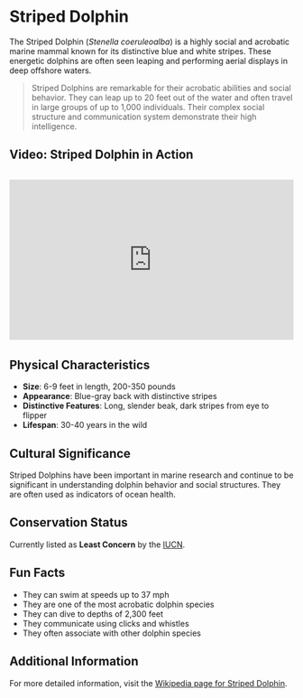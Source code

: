# Striped Dolphin

The Striped Dolphin (*Stenella coeruleoalba*) is a highly social and acrobatic marine mammal known for its distinctive blue and white stripes. These energetic dolphins are often seen leaping and performing aerial displays in deep offshore waters.

> Striped Dolphins are remarkable for their acrobatic abilities and social behavior. They can leap up to 20 feet out of the water and often travel in large groups of up to 1,000 individuals. Their complex social structure and communication system demonstrate their high intelligence.

## Video: Striped Dolphin in Action
<div class="video-container" style="position: relative; padding-bottom: 56.25%; height: 0; overflow: hidden; max-width: 100%; margin: 2rem 0;">
    <iframe style="position: absolute; top: 0; left: 0; width: 100%; height: 100%;" 
            src="https://www.youtube.com/embed/8X7U9qXzqXc" 
            title="Striped Dolphin in Action" 
            frameborder="0" 
            allow="accelerometer; autoplay; clipboard-write; encrypted-media; gyroscope; picture-in-picture" 
            allowfullscreen>
    </iframe>
</div>

## Physical Characteristics

- **Size**: 6-9 feet in length, 200-350 pounds
- **Appearance**: Blue-gray back with distinctive stripes
- **Distinctive Features**: Long, slender beak, dark stripes from eye to flipper
- **Lifespan**: 30-40 years in the wild

## Cultural Significance
Striped Dolphins have been important in marine research and continue to be significant in understanding dolphin behavior and social structures. They are often used as indicators of ocean health.

## Conservation Status
Currently listed as **Least Concern** by the [IUCN](https://www.iucnredlist.org/species/20731/50374282).

## Fun Facts
- They can swim at speeds up to 37 mph
- They are one of the most acrobatic dolphin species
- They can dive to depths of 2,300 feet
- They communicate using clicks and whistles
- They often associate with other dolphin species

## Additional Information
For more detailed information, visit the [Wikipedia page for Striped Dolphin](https://en.wikipedia.org/wiki/Striped_dolphin). 
